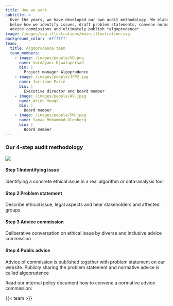 ```yaml
---
title: How we work
subtitle: >
  Over the years, we have developed our own audit methodology. We elaborate
  below how we identify issues, draft problem statements, convene normative
  advice commissions and ultimately publish *algoprudence*
image: /images/svg-illustrations/main_illustration.svg
background_color: '#ffffff'
team:
  title: Algoprudence team
  team_members:
    - image: /images/people/VD.png
      name: Vardâyani Djwalapersad
      bio: |
        Project manager Algoprudence
    - image: /images/people/JFP2.jpg
      name: Jurriaan Parie
      bio: |
        Executive director and board member
    - image: /images/people/AV.jpeg
      name: Ariën Voogt
      bio: |
        Board member
    - image: /images/people/SM.jpeg
      name: Samaa Mohammad-Ulenberg
      bio: |
        Board member
---
```


### Our 4-step audit methodology

![](/images/other/howwework.svg)

#### Step 1 Indentifying issue

Identifying a concrete ethical issue in a real algorithm or data-analysis tool

#### Step 2 Problem statement

Describe ethical issue, legal aspects and hear stakeholders and affected groups

#### Step 3 Advice commission

Deliberative conversation on ethical issue by diverse and inclusive advice commission

#### Step 4 Public advice

Advice of commission is published together with problem statement on our website. Publicly sharing the problem statement and normative advice is called algoprudence

Read our internal policy document how to convene a normative advice commission:

{{< team >}}
